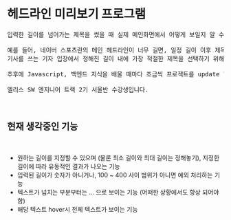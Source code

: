 # 헤드라인 미리보기 프로그램

<pre>
입력한 길이를 넘어가는 제목을 썼을 때 실제 메인화면에서 어떻게 보일지 알 수 있는 프로그램. 

예를 들어, 네이버 스포츠란의 메인 헤드라인이 너무 길면, 일정 길이 이후 제목이 ... 처리가 되는데, 
기사를 쓰는 기자 입장에서 정해진 길이 내에 가장 적절한 제목을 선택하기 위해서는 미리보기 기능이 필요하다고 생각해서 만들게 되었습니다.

추후에 Javascript, 백엔드 지식을 배울 때마다 조금씩 프로젝트를 update 할 예정입니다.

엘리스 SW 엔지니어 트랙 2기 서울반 수강생입니다.
</pre>

<br>

## 현재 생각중인 기능

<br>
<ul>
    <li>원하는 길이를 지정할 수 있으며 (물론 최소 길이와 최대 길이는 정해놓기), 지정한 길이에 따라 유동적인 결과가 나오는 기능</li>
    <li>입력된 길이가 숫자가 아니거나, 100 ~ 400 사이 범위가 아니면 예외 처리하는 기능</li>
    <li>텍스트가 넘치는 부분부터는 ... 으로 보이는 기능 (어떠한 상황에서도 항상 되어야 함)</li>
    <li>해당 텍스트 hover시 전체 텍스트가 보이는 기능</li>
</ul>
